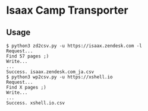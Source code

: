 # Isaax Camp Transporter

## Usage

```shell
$ python3 zd2csv.py -u https://isaax.zendesk.com -l 
Request...
Find 57 pages ;)
Write...
...
Success. isaax.zendesk.com_ja.csv
$ python3 wp2csv.py -u https://xshell.io
Request...
Find X pages ;)
Write...
...
Success. xshell.io.csv
```
